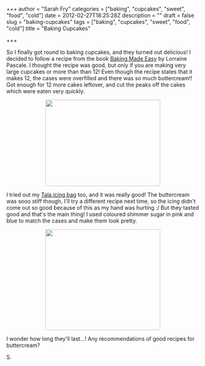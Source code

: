 +++
author = "Sarah Fry"
categories = ["baking", "cupcakes", "sweet", "food", "cold"]
date = 2012-02-27T18:25:28Z
description = ""
draft = false
slug = "baking-cupcakes"
tags = ["baking", "cupcakes", "sweet", "food", "cold"]
title = "Baking Cupcakes"

+++


So I finally got round to baking cupcakes, and they turned out delicious! I decided to follow a recipe from the book <a href="http://www.amazon.co.uk/Baking-Made-Easy-Lorraine-Pascale/dp/0007275943" target="_blank">Baking Made Easy</a> by Lorraine Pascale. I thought the recipe was good, but only if you are making very large cupcakes or more than than 12! Even though the recipe states that it makes 12, the cases were overfilled and there was so much buttercream!! Got enough for 12 more cakes leftover, and cut the peaks off the cakes which were eaten very quickly.
<p style="text-align: center;"><a href="https://yayfryday.com/images/2012/02/IMGP2484.jpg"><img class="size-medium wp-image-298 aligncenter" title="IMGP2484" src="https://yayfryday.com/images/2012/02/IMGP2484-300x225.jpg" alt="" width="300" height="225" /></a></p>
I tried out my <a title="New Icing Bag Set" href="http://sweetaspi.co.uk/tala-icing-bag-set/">Tala icing bag</a> too, and it was really good! The buttercream was sooo stiff though, I'll try a different recipe next time, so the icing didn't come out so good because of this as my hand was hurting :/ But they tasted good and that's the main thing! I used coloured shimmer sugar in pink and blue to match the cases and make them look pretty.
<p style="text-align: center;"><a href="https://yayfryday.com/images/2012/02/IMGP2512.jpg"><img class="size-medium wp-image-299 aligncenter" title="IMGP2512" src="https://yayfryday.com/images/2012/02/IMGP2512-300x263.jpg" alt="" width="300" height="263" /></a></p>
I wonder how long they'll last...! Any recommendations of good recipes for buttercream?

S.

